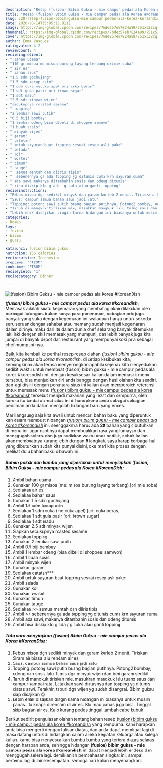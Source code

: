 ```yaml
---
description: "Resep (fusion) Bibim Guksu - mie campur pedas ala Korea #KoreanDish Lezat"
title: "Resep (fusion) Bibim Guksu - mie campur pedas ala Korea #KoreanDish Lezat"
slug: 520-resep-fusion-bibim-guksu-mie-campur-pedas-ala-korea-koreandish-lezat
date: 2020-08-14T15:05:10.811Z
image: https://img-global.cpcdn.com/recipes/7bde257eb7824a89/751x532cq70/fusion-bibim-guksu-mie-campur-pedas-ala-korea-koreandish-foto-resep-utama.jpg
thumbnail: https://img-global.cpcdn.com/recipes/7bde257eb7824a89/751x532cq70/fusion-bibim-guksu-mie-campur-pedas-ala-korea-koreandish-foto-resep-utama.jpg
cover: https://img-global.cpcdn.com/recipes/7bde257eb7824a89/751x532cq70/fusion-bibim-guksu-mie-campur-pedas-ala-korea-koreandish-foto-resep-utama.jpg
author: Emma Vasquez
ratingvalue: 4.2
reviewcount: 4
recipeingredient:
- " bahan utama"
- "100 gr misoa me misoa burung layang terbang orimie soba"
- " air es"
- " bahan saus"
- "1.5 sdm gochujang"
- "1.5 sdm kecap asin"
- "1 sdm cuka mecuka apel ori cuka beras"
- "1 sdt gula pasir ori brown sugar"
- "1 sdt madu"
- "2.5 sdt minyak wijen"
- "secukupnya roasted sesame"
- " topping"
- "2 lembar sawi putih"
- "0.5 biji bombay"
- "1 lembar odeng bisa dibeli di shoppee samwon"
- "1 buah sosis"
- " minyak wijen"
- " garam"
- " catatan"
- " untuk sayuran buat topping sesuai resep asli pake"
- " selada"
- " kol"
- " wortel"
- " timun"
- " tauge"
- "  semua mentah dan diiris tipis"
- "  sebenernya ga ada topping yg ditumis cuma krn sayuran cuma"
- " ada sawi makanya ditambahin sosis dan odeng ditumis"
- " bisa diskip klo g ada  g suka atau ganti topping"
recipeinstructions:
- "Rebus misoa dgn sedikit minyak dan garam kurleb 2 menit. Tiriskan. Siram air biasa lalu rendam air es"
- "Saus: campur semua bahan saus jadi satu"
- "Topping: potong sawi putih buang bagian putihnya. Potong2 bombay, odeng dan sosis lalu Tumis dgn minyak wijen dan beri garam sedikit"
- "Taruh di mangkuk:tiriskan mie, masukkan mangkuk lalu tuang saus dan campur sampai rata. Letakkan sawi diatasnya dan topping yg ditumis diatas sawi. Terakhir, taburi dgn wijen yg sudah disangrai. Bibim guksu siap disajikan 😊"
- "Lebih enak disajikan dingin karna hidangan ini biasanya untuk musim panas. Itu knapa direndam di air es. Klo mau panas juga bisa. Tinggal skip bagian air es. Kalo kurang pedes tinggal tambah cabe bubuk"
categories:
- Resep
tags:
- fusion
- bibim
- guksu

katakunci: fusion bibim guksu 
nutrition: 156 calories
recipecuisine: Indonesian
preptime: "PT29M"
cooktime: "PT60M"
recipeyield: "1"
recipecategory: Dinner

---
```



![(fusion) Bibim Guksu - mie campur pedas ala Korea #KoreanDish](https://img-global.cpcdn.com/recipes/7bde257eb7824a89/751x532cq70/fusion-bibim-guksu-mie-campur-pedas-ala-korea-koreandish-foto-resep-utama.jpg)

<b><i>(fusion) bibim guksu - mie campur pedas ala korea #koreandish</i></b>, Memasak adalah suatu kegemaran yang membahagiakan dilakukan oleh berbagai kalangan. bukan hanya para perempuan, sebagian pria juga banyak yang suka dengan kegemaran ini. walaupun hanya untuk sekedar seru seruan dengan sahabat atau memang sudah menjadi kegemaran dalam dirinya. maka dari itu dalam dunia chef sekarang banyak ditemukan laki laki dengan skill memasak yang mumpuni, dan lebih banyak juga kita jumpai di banyak depot dan restaurant yang mempunyai koki pria sebagai chef mumpuni nya.

Baik, kita kembali ke perihal resep resep olahan <i>(fusion) bibim guksu - mie campur pedas ala korea #koreandish</i>. di setiap kesibukan kita, kemungkinan akan terasa menyenangkan apabila sejenak kita menyediakan sedikit waktu untuk membuat (fusion) bibim guksu - mie campur pedas ala korea #koreandish ini. dengan kesuksesan kalian dalam memasak menu tersebut, bisa menjadikan diri anda bangga dengan hasil olahan kita sendiri. dan lagi disini dengan perantara situs ini kalian akan memperoleh referensi untuk memasak menu <u>(fusion) bibim guksu - mie campur pedas ala korea #koreandish</u> tersebut menjadi makanan yang lezat dan sempurna, oleh karena itu tandai alamat situs ini di handphone anda sebagai sebagian pedoman anda dalam mengolah hidangan baru yang endes.




Mari langsung saja kita awali untuk mencari bahan baku yang diperuntuk kan dalam membuat hidangan <u><i>(fusion) bibim guksu - mie campur pedas ala korea #koreandish</i></u> ini. seenggaknya harus ada <b>29</b> bahan yang dibutuhkan di menu ini. agar nantinya dapat membuahkan rasa yang lumayan dan menggugah selera. dan juga sediakan waktu anda sedikit, sebab kalian akan membuatnya kurang lebih dengan <b>5</b> langkah. saya harap berbagai hal yang dibutuhkan sudah kita punyai disini, oke mari kita proses dengan melihat dulu bahan baku dibawah ini.

<!--inarticleads1-->

##### Bahan pokok dan bumbu yang diperlukan untuk menyiapkan (fusion) Bibim Guksu - mie campur pedas ala Korea #KoreanDish:

1. Ambil  bahan utama
1. Gunakan 100 gr misoa (me: misoa burung layang terbang) [ori:mie soba)
1. Sediakan  air es
1. Sediakan  bahan saus
1. Gunakan 1.5 sdm gochujang
1. Ambil 1.5 sdm kecap asin
1. Sediakan 1 sdm cuka (me:cuka apel) [ori: cuka beras]
1. Sediakan 1 sdt gula pasir [ori: brown sugar]
1. Sediakan 1 sdt madu
1. Gunakan 2.5 sdt minyak wijen
1. Siapkan secukupnya roasted sesame
1. Sediakan  topping
1. Gunakan 2 lembar sawi putih
1. Ambil 0.5 biji bombay
1. Ambil 1 lembar odeng (bisa dibeli di shoppee: samwon)
1. Ambil 1 buah sosis
1. Ambil  minyak wijen
1. Gunakan  garam
1. Sediakan  catatan***
1. Ambil  untuk sayuran buat topping sesuai resep asli pake:
1. Ambil  selada
1. Gunakan  kol
1. Gunakan  wortel
1. Gunakan  timun
1. Gunakan  tauge
1. Sediakan  &gt;&gt; semua mentah dan diiris tipis
1. Ambil  &gt;&gt; sebenernya ga ada topping yg ditumis cuma krn sayuran cuma
1. Ambil  ada sawi, makanya ditambahin sosis dan odeng ditumis
1. Ambil  bisa diskip klo g ada / g suka atau ganti topping




<!--inarticleads2-->

##### Tata cara menyiapkan (fusion) Bibim Guksu - mie campur pedas ala Korea #KoreanDish:

1. Rebus misoa dgn sedikit minyak dan garam kurleb 2 menit. Tiriskan. Siram air biasa lalu rendam air es
1. Saus: campur semua bahan saus jadi satu
1. Topping: potong sawi putih buang bagian putihnya. Potong2 bombay, odeng dan sosis lalu Tumis dgn minyak wijen dan beri garam sedikit
1. Taruh di mangkuk:tiriskan mie, masukkan mangkuk lalu tuang saus dan campur sampai rata. Letakkan sawi diatasnya dan topping yg ditumis diatas sawi. Terakhir, taburi dgn wijen yg sudah disangrai. Bibim guksu siap disajikan 😊
1. Lebih enak disajikan dingin karna hidangan ini biasanya untuk musim panas. Itu knapa direndam di air es. Klo mau panas juga bisa. Tinggal skip bagian air es. Kalo kurang pedes tinggal tambah cabe bubuk




Berikut sedikit pengulasan olahan tentang bahan resep <u>(fusion) bibim guksu - mie campur pedas ala korea #koreandish</u> yang sempurna. kami harapkan anda bisa mengerti dengan tulisan diatas, dan anda dapat membuat lagi di masa datang untuk di hidangkan dalam aneka kegiatan keluarga atau kolega kalian. kamu bisa menyesuaikan bumbu bumbu yang tertera diatas selaras dengan harapan anda, sehingga hidangan <b>(fusion) bibim guksu - mie campur pedas ala korea #koreandish</b> ini dapat menjadi lebih endess dan menggugah selera lagi. demikianlah pembahasan singkat ini, sampai bertemu lagi di lain kesempatan. semoga hari kalian menyenangkan.

